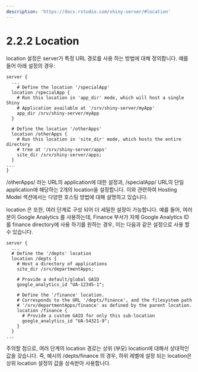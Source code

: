 ```yaml
---
description: 'https://docs.rstudio.com/shiny-server/#location'
---
```


# 2.2.2 Location

location 설정은 server가 특정 URL 경로를 사용 하는 방법에 대해 정의합니다. 예를 들어 아래 설정의 경우: 

```
server {
  ...
    # Define the location '/specialApp'
  location /specialApp {
    # Run this location in 'app_dir' mode, which will host a single Shiny
    # Application available at '/srv/shiny-server/myApp'
    app_dir /srv/shiny-server/myApp
  }
  
  # Define the location '/otherApps'
  location /otherApps {
    # Run this location in 'site_dir' mode, which hosts the entire directory
    # tree at '/srv/shiny-server/apps'
    site_dir /srv/shiny-server/apps;
  }
...
}
```

/otherApps/ 라는 URL의 application에 대한 설정과, /specialApp/ URL의 단일 application에 해당하는 2개의 location을 설정합니다. 이와 관련하여 Hosting Model 섹션에서는 다양한 호스팅 방법에 대해 설명하고 있습니다. 

location 은 또한, 여러 단계로 구성 되어 더 세밀한 설정이 가능합니다. 예를 들어, 여러분이 Google Analytics 를 사용하는데, Finance 부서가 자체 Google Analytics ID를 finance directory에 사용 하기를 원하는 경우, 이는 다음과 같은 설정으로 사용 할 수 있습니다. 

```text
server {
  ...
  # Define the '/depts' location
  location /depts {
    # Host a directory of applications
    site_dir /srv/departmentApps;
    
    # Provide a default/global GAID
    google_analytics_id "UA-12345-1";

    # Define the '/finance' location.
    # Corresponds to the URL '/depts/finance', and the filesystem path 
    # '/srv/departmentApps/finance' as defined by the parent location.
    location /finance {
      # Provide a custom GAID for only this sub-location
      google_analytics_id "UA-54321-9";
    }
  }
...
```

주의할 점으로, 여러 단계의 location 경로는 상위 \(부모\) location에 대해서 상대적인 값을 갖습니다. 즉, 예시의 /depts/finance 의 경우, 하위 레벨에 설정 되는 location은 상위 location 설정의 값을 상속받아 사용합니다. 

